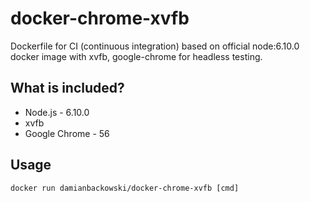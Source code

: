 # docker-chrome-xvfb

Dockerfile for CI (continuous integration) based on official node:6.10.0 docker image with xvfb, google-chrome for headless testing.

## What is included?

* Node.js - 6.10.0
* xvfb
* Google Chrome - 56

## Usage 

```
docker run damianbackowski/docker-chrome-xvfb [cmd]
```